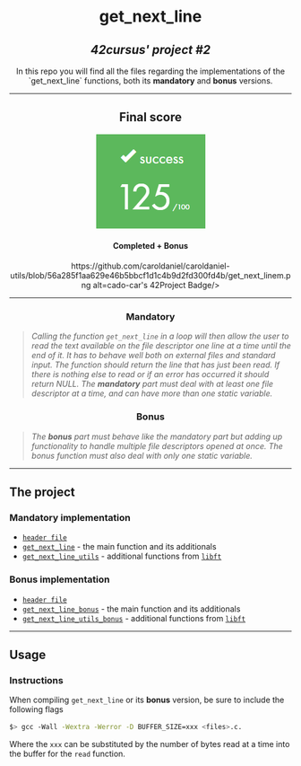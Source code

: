 <h1 align=center>
	<b>get_next_line</b>
</h1>

<h2 align=center>
	 <i>42cursus' project #2</i>
</h2>

<p align=center>
	In this repo you will find all the files regarding the implementations of the `get_next_line` functions, both its <b>mandatory</b> and <b>bonus</b> versions. 

---
<div align=center>
<h2>
	Final score
</h2>
<img src=https://github.com/caroldaniel/caroldaniel-utils/blob/56a285f1aa629e46b5bbcf1d1c4b9d2fd300fd4b/get_next_line_grade.png alt=cado-car's 42Project Score/>
<h4>Completed + Bonus</h4>
https://github.com/caroldaniel/caroldaniel-utils/blob/56a285f1aa629e46b5bbcf1d1c4b9d2fd300fd4b/get_next_linem.png alt=cado-car's 42Project Badge/>
</div>

---

<h3 align=center>
Mandatory
</h3>

> <i>Calling the function `get_next_line` in a loop will then allow the user to read the text available on the file descriptor one line at a time until the end of it. It has to behave well both on external files and standard input. The function should return the line that has just been read. If there is nothing else to read or if an error has occurred it should return NULL. The <b>mandatory</b> part must deal with at least one file descriptor at a time, and can have more than one static variable.</i>

<h3 align=center>
Bonus
</h3>

> <i>The <b>bonus</b> part must behave like the mandatory part but adding up functionality to handle multiple file descriptors opened at once. The bonus function must also deal with only one static variable.</i>

---

<h2>
The project
</h2>

### Mandatory implementation

- [`header file`](get_next_line.h)
- [`get_next_line`](get_next_line.c)	- the main function and its additionals
- [`get_next_line_utils`](get_next_line_utils.c)	- additional functions from [`libft`](https://github.com/caroldaniel/42sp-cursus-libft)

### Bonus implementation

- [`header file`](get_next_line_bonus.h)
- [`get_next_line_bonus`](get_next_line_bonus.c)	- the main function and its additionals
- [`get_next_line_utils_bonus`](get_next_line_utils_bonus.c)	- additional functions from [`libft`](https://github.com/caroldaniel/42sp-cursus-libft)


---
<h2>
Usage
</h2>

### Instructions

When compiling `get_next_line` or its **bonus** version, be sure to include the following flags

```sh
$> gcc -Wall -Wextra -Werror -D BUFFER_SIZE=xxx <files>.c.
```

Where the `xxx` can be substituted by the number of bytes read at a time into the buffer for the `read` function. 
